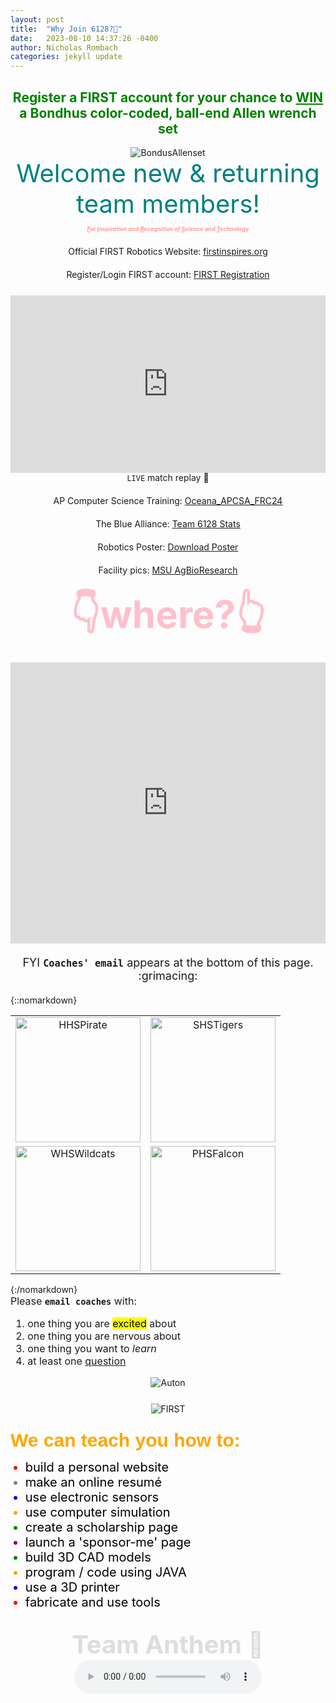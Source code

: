 ```yaml
---
layout: post
title:  "Why Join 6128?🤨"
date:   2023-08-10 14:37:26 -0400
author: Nicholas Rombach
categories: jekyll update
---
```

<div style="text-align: center;">
  <h2 style="color: green;">Register a FIRST account for your chance to <ins><b>WIN</b></ins> a Bondhus color-coded, ball-end Allen wrench set</h2>
</div>

<div style="text-align: center;">
  <img src="https://3989ac5bcbe1edfc864a-0a7f10f87519dba22d2dbc6233a731e5.ssl.cf2.rackcdn.com/bondhus42/72-dpi-graphics/colorguard/69637_copy2.png" alt="BondusAllenset">
</div>

<div style="text-align: center; margin-bottom: 10px;">
  <span style="display: block; font-size: 40px; color: #008080;">
    Welcome new & returning team members!
  </span>
</div>

<div style="text-align: center; margin-bottom: 22px;">
  <span style="display: block; font-size: 9px; color: #FF9999;">
    <em><strong><ins>F</ins>or <ins>I</ins>nspiration and <ins>R</ins>ecognition of <ins>S</ins>cience and <ins>T</ins>echnology</strong></em>
  </span>
</div>

<div style="text-align: center;">
  <div style="padding-bottom: 20px;">
    Official FIRST Robotics Website: <a href="https://www.firstinspires.org/robotics/frc" target="_blank">firstinspires.org</a><br>
  </div>
  <div style="padding-bottom: 25px;">
    Register/Login FIRST account: <a href="https://login2.firstinspires.org/Account/Login" target="_blank">FIRST Registration</a><br>
  </div>
  <div style="display: flex; justify-content: center;">
    <div style="max-width: 100%; width: 100%; position: relative; padding-bottom: 56.25%;">
      <iframe src="https://www.youtube.com/embed/C77dCZUTUpo" frameborder="0" allowfullscreen style="position: absolute; top: 0; left: 0; width: 100%; height: 100%;"></iframe>
    </div>
  </div>
  <div style="padding-bottom: 20px;">
    <code>LIVE</code> match replay 🤯<br>
  </div>
  <div style="padding-bottom: 20px;">
    AP Computer Science Training: <a href="https://runestone.academy/ns/books/published/Oceana_APCSA_FRC24/index.html" target="_blank">Oceana_APCSA_FRC24</a><br>
  </div>
  <div style="padding-bottom: 20px;">
    The Blue Alliance: <a href="https://www.thebluealliance.com/team/6128" target="_blank">Team 6128 Stats</a><br>
  </div>
  <div style="padding-bottom: 20px;">
    Robotics Poster: <a href="https://drive.google.com/file/d/1eW8WtrfVCFPeHC75RMmtMjNB-E0A-d4_/view?usp=sharing" target="_blank">Download Poster</a><br>
  </div>
  <div style="padding-bottom: 20px;">
    Facility pics: <a href="https://drive.google.com/drive/folders/1x9UObfBQId2rwInRlrZxavEPQuLbMj_R?usp=sharing" target="_blank">MSU AgBioResearch</a><br>
  </div>
</div>

<div style="text-align: center;">
  <h3 style="color: pink; font-size: 60px; margin: 0; font-weight: bold;">👇where?👆</h3><br>
</div>

<div style="display: flex; justify-content: center; margin-bottom: 20px;">
  <iframe src="https://www.google.com/maps/embed?pb=!1m14!1m8!1m3!1d11530.621704532181!2d-86.37018675933841!3d43.73848451891624!3m2!1i1024!2i768!4f13.1!3m3!1m2!1s0x881c0784c753ce87%3A0x119a6d0133cc6700!2sMichigan%20State%20University%20AgBioResearch%20West%20Central%20Michigan%20Research%20and%20Extension%20Center!5e0!3m2!1sen!2sus!4v1691718293562!5m2!1sen!2sus" width="600" height="450" style="border: 1px black" allowfullscreen="" loading="lazy" referrerpolicy="no-referrer-when-downgrade"></iframe>
</div>

<div style="text-align: center; margin-bottom: 20px;">
  <span style="display: block; font-size: 18px;">
    FYI <b><code>Coaches' email</code></b> appears at the bottom of this page. :grimacing:
  </span>
</div>

{::nomarkdown}
<table style="width:100%; text-align:center; border-collapse: collapse; border: none;">
  <tr style="background-color: transparent;">
    <td style="border-radius: 10px; overflow: hidden; background-color: transparent; border: none;">
      <img src="https://s3-us-west-2.amazonaws.com/sportshub2-uploads-prod/files/sites/893/2018/09/26151545/HPS_Pirate_RGB.png" alt="HHSPirate" width="200">
    </td>
    <td style="border-radius: 10px; overflow: hidden; background-color: transparent; border: none;">
      <img src="https://s3-us-west-2.amazonaws.com/sportshub2-uploads-prod/files/sites/1583/2017/08/02153836/517.png" alt="SHSTigers" width="200">
    </td>
  </tr>
  <tr style="background-color: transparent;">
    <td style="border-radius: 10px; overflow: hidden; background-color: transparent; border: none;">
      <img src="https://walkervillewildcats.com/wp-content/uploads/2018/11/Wildcat4.png" alt="WHSWildcats" width="200">
    </td>
    <td style="border-radius: 10px; overflow: hidden; background-color: transparent; border: none;">
      <img src="{{ site.baseurl }}/assets/images/PHSFalcon.png" alt="PHSFalcon" width="200">
    </td>
  </tr>
</table>
{:/nomarkdown}

<div style="text-align: left; font-size: 16px;">
  Please <b><code>email coaches</code></b> with:
  <ol>
    <li>one thing you are <mark>excited</mark> about</li>
    <li>one thing you are nervous about</li>
    <li>one thing you want to <em>learn</em></li>
    <li>at least one <span style="text-decoration: underline;">question</span></li>
  </ol>
</div>

<div style="display: flex; justify-content: center; margin-bottom: 25px;">
  <img src="https://www.chiefdelphi.com/uploads/default/original/3X/2/c/2c8ea0c8df7a9f0cd14aa04289ad8b23d94a3e06.gif" alt="Auton">
</div>

<div style="display: flex; justify-content: center; margin-bottom: 25px;">
  <img src="https://seekvectorlogo.net/wp-content/uploads/2019/03/first-robotics-competition-vector-logo.png" alt="FIRST">
</div>

<p style="color: orange; font-family: Arial, sans-serif; font-size: 30px; margin: 0; font-weight: bold;">
  We can teach you how to:</p>
  <ul style="list-style-type: disc; text-align: left;">
    <li style="color:red; font-size: 20px;"><span style="color:black;">build a personal website</span></li>
    <li style="color:gray; font-size: 20px;"><span style="color:black;">make an online resumé</span></li>
    <li style="color:blue; font-size: 20px;"><span style="color:black;">use electronic sensors</span></li>
    <li style="color:orange; font-size: 20px;"><span style="color:black;">use computer simulation</span></li>
    <li style="color:green; font-size: 20px;"><span style="color:black;">create a scholarship page</span></li>
    <li style="color:purple; font-size: 20px;"><span style="color:black;">launch a 'sponsor-me' page</span></li>
    <li style="color:green; font-size: 20px;"><span style="color:black;">build 3D CAD models</span></li>
    <li style="color:orange; font-size: 20px;"><span style="color:black;">program / code using JAVA</span></li>
    <li style="color:blue; font-size: 20px;"><span style="color:black;">use a 3D printer</span></li>
    <li style="color:red; font-size: 20px;"><span style="color:black;">fabricate and use tools</span></li>
  </ul><br>

<!--
<div style="text-align: center; margin: 0 auto;  padding-bottom: 50px;">
  <span style="display: block; font-size: 16px;">
    <strong>rotate phones horizontally 🔄📱 </strong><br>
  </span>
  <span style="display: block; font-size: 12px; color: #006400; font-weight: bold;">
    Play on itch.io > run game <mark>(top)</mark> > good luck!<br>
  </span>
  <iframe src="https://itch.io/embed/74323" frameborder="0" height="167" width="100%"></iframe>
  <br>
  <span style="display: block; font-size: 20px; color: #CCDDFF; font-weight: bold;">
    <strong>Try to beat your teammates!</strong><br>
  </span>
</div>
-->

<!--
<div style="text-align: center; padding-bottom: 50px;">
  <span style="display: block; font-size: 12px; color: #006446; font-weight: bold;">
    Play on itch.io > run game <mark>(top)</mark> > good luck!<br>
  </span>
  <div style="max-width: 552px; margin: 0 auto;">
    <iframe src="https://itch.io/embed/806285" width="100%" height="0" frameborder="0" style="padding-bottom: 56.25%;"></iframe>
  </div>
  <span style="display: block; font-size: 20px; color: #CCDDFF; font-weight: bold; margin-top: 20px;">
    <strong>Try to beat your teammates!</strong><br>
  </span>
</div>
-->

<div style="text-align: center; padding-bottom: 0;">
  <span style="display: block; font-size: 40px; color: #DDDDDD; font-weight: bold;">
    Team Anthem 🎵<br>
  </span>
  <audio controls loop>
    <source src="{{ site.baseurl }}/assets/audio/RR.wav" type="audio/wav">
    Your browser does not support the audio element.
  </audio>
</div>

<!--
<div style="display: flex; justify-content: center;">
  <h4 style="color: orange; font-family: Arial, sans-serif; font-size: 32px; margin-bottom: 0;">Learn how to build a web-based resumé!</h4><br>
  <iframe src="https://resume-template.joelglovier.com/" width="100%" height="600" frameborder="0"></iframe>
</div>
-->

[firstinspires]: https://www.firstinspires.org/robotics/frc
[firstreg]: https://login2.firstinspires.org/Account/Login
[Qual78]: https://www.thebluealliance.com/match/2023miwmi_qm78
[APCSA]: https://runestone.academy/ns/books/published/HartHS_APCSA_FRC24/index.html
[MSU]: https://drive.google.com/drive/folders/1x9UObfBQId2rwInRlrZxavEPQuLbMj_R?usp=sharing
[TBA]: https://www.thebluealliance.com/team/6128
[FRCPoster]: https://drive.google.com/file/d/1ncob92Pq0ILPDAlG7XROPMt_NxwRxsf3/view?usp=sharing
